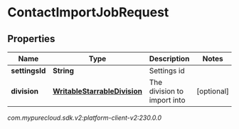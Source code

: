 # ContactImportJobRequest


## Properties

| Name | Type | Description | Notes |
| ------------ | ------------- | ------------- | ------------- |
| **settingsId** | **String** | Settings id |  |
| **division** | [**WritableStarrableDivision**](WritableStarrableDivision) | The division to import into |  [optional] |




_com.mypurecloud.sdk.v2:platform-client-v2:230.0.0_
